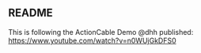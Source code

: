## README

This is following the ActionCable Demo @dhh published: https://www.youtube.com/watch?v=n0WUjGkDFS0


